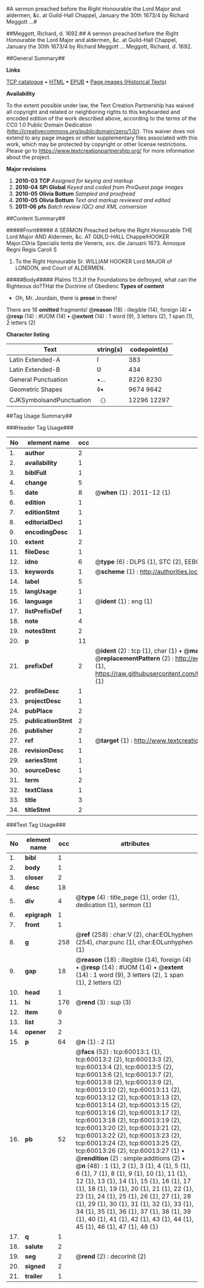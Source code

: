 #A sermon preached before the Right Honourable the Lord Major and aldermen, &c. at Guild-Hall Chappel, January the 30th 1673/4 by Richard Meggott ...#

##Meggott, Richard, d. 1692.##
A sermon preached before the Right Honourable the Lord Major and aldermen, &c. at Guild-Hall Chappel, January the 30th 1673/4 by Richard Meggott ...
Meggott, Richard, d. 1692.

##General Summary##

**Links**

[TCP catalogue](http://www.ota.ox.ac.uk/tcp/)  • 
[HTML](http://tei.it.ox.ac.uk/tcp/Texts-HTML/free/A50/A50544.html)  • 
[EPUB](http://tei.it.ox.ac.uk/tcp/Texts-EPUB/free/A50/A50544.epub) • 
[Page images (Historical Texts)](https://historicaltexts.jisc.ac.uk/eebo-12351167e)

**Availability**

To the extent possible under law, the Text Creation Partnership has waived all copyright and related or neighboring rights to this keyboarded and encoded edition of the work described above, according to the terms of the CC0 1.0 Public Domain Dedication (http://creativecommons.org/publicdomain/zero/1.0/). This waiver does not extend to any page images or other supplementary files associated with this work, which may be protected by copyright or other license restrictions. Please go to https://www.textcreationpartnership.org/ for more information about the project.

**Major revisions**

1. __2010-03__ __TCP__ *Assigned for keying and markup*
1. __2010-04__ __SPi Global__ *Keyed and coded from ProQuest page images*
1. __2010-05__ __Olivia Bottum__ *Sampled and proofread*
1. __2010-05__ __Olivia Bottum__ *Text and markup reviewed and edited*
1. __2011-06__ __pfs__ *Batch review (QC) and XML conversion*

##Content Summary##

#####Front#####
A SERMON Preached before the Right Honourable THE Lord Major AND Aldermen, &c. AT GƲILD-HALL ChappelHOOKER Major.CƲria Specialis tenta die Veneris, xxx. die Januarii 1673. Annoque Regni Regis Caroli S
1. To the Right Honourable Sr. WILLIAM HOOKER Lord MAJOR of LONDON, and Court of ALDERMEN.

#####Body#####
Pſalms 11.3.If the Foundations be deſtroyed, what can the Righteous do?THat the Doctrine of Obedienc
**Types of content**

  * Oh, Mr. Jourdain, there is **prose** in there!

There are 18 **omitted** fragments! 
 @__reason__ (18) : illegible (14), foreign (4)  •  @__resp__ (14) : #UOM (14)  •  @__extent__ (14) : 1 word (9), 3 letters (2), 1 span (1), 2 letters (2)

**Character listing**


|Text|string(s)|codepoint(s)|
|---|---|---|
|Latin Extended-A|ſ|383|
|Latin Extended-B|Ʋ|434|
|General Punctuation|•…|8226 8230|
|Geometric Shapes|◊▪|9674 9642|
|CJKSymbolsandPunctuation|〈〉|12296 12297|

##Tag Usage Summary##

###Header Tag Usage###

|No|element name|occ|attributes|
|---|---|---|---|
|1.|__author__|2||
|2.|__availability__|1||
|3.|__biblFull__|1||
|4.|__change__|5||
|5.|__date__|8| @__when__ (1) : 2011-12 (1)|
|6.|__edition__|1||
|7.|__editionStmt__|1||
|8.|__editorialDecl__|1||
|9.|__encodingDesc__|1||
|10.|__extent__|2||
|11.|__fileDesc__|1||
|12.|__idno__|6| @__type__ (6) : DLPS (1), STC (2), EEBO-CITATION (1), OCLC (1), VID (1)|
|13.|__keywords__|1| @__scheme__ (1) : http://authorities.loc.gov/ (1)|
|14.|__label__|5||
|15.|__langUsage__|1||
|16.|__language__|1| @__ident__ (1) : eng (1)|
|17.|__listPrefixDef__|1||
|18.|__note__|4||
|19.|__notesStmt__|2||
|20.|__p__|11||
|21.|__prefixDef__|2| @__ident__ (2) : tcp (1), char (1)  •  @__matchPattern__ (2) : ([0-9\-]+):([0-9IVX]+) (1), (.+) (1)  •  @__replacementPattern__ (2) : http://eebo.chadwyck.com/downloadtiff?vid=$1&page=$2 (1), https://raw.githubusercontent.com/textcreationpartnership/Texts/master/tcpchars.xml#$1 (1)|
|22.|__profileDesc__|1||
|23.|__projectDesc__|1||
|24.|__pubPlace__|2||
|25.|__publicationStmt__|2||
|26.|__publisher__|2||
|27.|__ref__|1| @__target__ (1) : http://www.textcreationpartnership.org/docs/. (1)|
|28.|__revisionDesc__|1||
|29.|__seriesStmt__|1||
|30.|__sourceDesc__|1||
|31.|__term__|2||
|32.|__textClass__|1||
|33.|__title__|3||
|34.|__titleStmt__|2||


###Text Tag Usage###

|No|element name|occ|attributes|
|---|---|---|---|
|1.|__bibl__|1||
|2.|__body__|1||
|3.|__closer__|2||
|4.|__desc__|18||
|5.|__div__|4| @__type__ (4) : title_page (1), order (1), dedication (1), sermon (1)|
|6.|__epigraph__|1||
|7.|__front__|1||
|8.|__g__|258| @__ref__ (258) : char:V (2), char:EOLhyphen (254), char:punc (1), char:EOLunhyphen (1)|
|9.|__gap__|18| @__reason__ (18) : illegible (14), foreign (4)  •  @__resp__ (14) : #UOM (14)  •  @__extent__ (14) : 1 word (9), 3 letters (2), 1 span (1), 2 letters (2)|
|10.|__head__|1||
|11.|__hi__|176| @__rend__ (3) : sup (3)|
|12.|__item__|9||
|13.|__list__|3||
|14.|__opener__|2||
|15.|__p__|64| @__n__ (1) : 2 (1)|
|16.|__pb__|52| @__facs__ (52) : tcp:60013:1 (1), tcp:60013:2 (2), tcp:60013:3 (2), tcp:60013:4 (2), tcp:60013:5 (2), tcp:60013:6 (2), tcp:60013:7 (2), tcp:60013:8 (2), tcp:60013:9 (2), tcp:60013:10 (2), tcp:60013:11 (2), tcp:60013:12 (2), tcp:60013:13 (2), tcp:60013:14 (2), tcp:60013:15 (2), tcp:60013:16 (2), tcp:60013:17 (2), tcp:60013:18 (2), tcp:60013:19 (2), tcp:60013:20 (2), tcp:60013:21 (2), tcp:60013:22 (2), tcp:60013:23 (2), tcp:60013:24 (2), tcp:60013:25 (2), tcp:60013:26 (2), tcp:60013:27 (1)  •  @__rendition__ (2) : simple:additions (2)  •  @__n__ (48) : 1 (1), 2 (1), 3 (1), 4 (1), 5 (1), 6 (1), 7 (1), 8 (1), 9 (1), 10 (1), 11 (1), 12 (1), 13 (1), 14 (1), 15 (1), 16 (1), 17 (1), 18 (1), 19 (1), 20 (1), 21 (1), 22 (1), 23 (1), 24 (1), 25 (1), 26 (1), 27 (1), 28 (1), 29 (1), 30 (1), 31 (1), 32 (1), 33 (1), 34 (1), 35 (1), 36 (1), 37 (1), 38 (1), 39 (1), 40 (1), 41 (1), 42 (1), 43 (1), 44 (1), 45 (1), 46 (1), 47 (1), 48 (1)|
|17.|__q__|1||
|18.|__salute__|2||
|19.|__seg__|2| @__rend__ (2) : decorInit (2)|
|20.|__signed__|2||
|21.|__trailer__|1||
